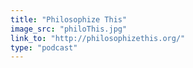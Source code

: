 ```yaml
---
title: "Philosophize This"
image_src: "philoThis.jpg"
link_to: "http://philosophizethis.org/"
type: "podcast"
---
```

